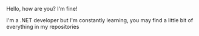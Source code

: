 <div class="body" style="background-color: '#fff'">

Hello, how are you?
I'm fine!

I'm a .NET developer but I'm constantly learning, you may find a little bit of everything in my repositories
<div>

